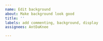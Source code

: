 ```yaml
---
name: Edit background
about: Make background look good
title: ''
labels: add commenting, background, display
assignees: AntDaKnee

---
```



